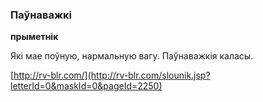 ### Паўнаважкі
**прыметнік**

Які мае поўную, нармальную вагу. Паўнаважкія каласы.

<a rel="author">[http://rv-blr.com/](http://rv-blr.com/slounik.jsp?letterId=0&maskId=0&pageId=2250)</a>
